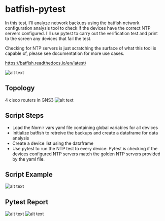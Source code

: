 # batfish-pytest

In this test, I'll analyze network backups using the batfish network configuration analysis tool to check if the devices have the correct NTP servers configured. I'll use pytest to carry out the verification test and print to the screen any devices that fail the test.

Checking for NTP servers is just scratching the surface of what this tool is capable of, please see documentation for more use cases.

https://batfish.readthedocs.io/en/latest/

![alt text](https://i.imgur.com/ZT3vEGC.png)

## Topology
4 cisco routers in GNS3
![alt text](https://i.imgur.com/2zN5XxH.png)

## Script Steps
- Load the Nornir vars yaml file containing global variables for all devices
- Initialize batfish to retreive the backups and create a dataframe for data analysis
- Create a device list using the dataframe
- Use pytest to run the NTP test to every device. Pytest is checking if the devices configured NTP servers match the golden NTP servers provided by the yaml file.

## Script Example
![alt text](https://i.imgur.com/XYwsFsZ.png)

## Pytest Report
![alt text](https://i.imgur.com/DB3kzBH.png)
![alt text](https://i.imgur.com/hZMRIHn.png)

